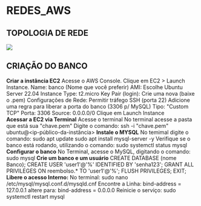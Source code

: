 # REDES_AWS

## TOPOLOGIA DE REDE
<img src="https://github.com/user-attachments/assets/ed47c479-eebd-48dd-99c8-a73b0a6a1f6b"></img>

## CRIAÇÃO DO BANCO
**Criar a instância EC2**
Acesse o AWS Console.
Clique em EC2 > Launch Instance.
Name: banco (Nome que você preferir)
AMI: Escolhe Ubuntu Server 22.04
Instance Type: t2.micro 
Key Pair (login): Crie uma nova (baixe o .pem)
Configurações de Rede:
Permitir tráfego SSH (porta 22)
Adicione uma regra para liberar a porta do banco (3306 p/ MySQL)
Tipo: "Custom TCP"
Porta: 3306
Source: 0.0.0.0/0 
Clique em Launch Instance
<br>
**Acessar a EC2 via Terminal**
Acesse o terminal
No terminal acesse a pasta que está sua "chave.pem"
Digite o comando: ssh -i "chave.pem" ubuntu@<ip-público-da-instância>
**Instale o MYSQL**
No temimal digite o comando: sudo apt update
sudo apt install mysql-server -y
Verifique se o banco está rodando, utilizando o comando: sudo systemctl status mysql
**Configurar o banco**
No Terminal, acesse o MySQL, digitando o comando: sudo mysql
**Crie um banco e um usuário**
CREATE DATABASE (nome Banco);
CREATE USER 'user1'@'%' IDENTIFIED BY 'senha123';
GRANT ALL PRIVILEGES ON reembolso.* TO 'user1'@'%';
FLUSH PRIVILEGES;
EXIT;
**Libere o acesso Interno:**
No terminal: sudo nano /etc/mysql/mysql.conf.d/mysqld.cnf
Encontre a Linha: bind-address = 127.0.0.1 altere para: bind-address = 0.0.0.0
Reinicie o serviço: sudo systemctl restart mysql






